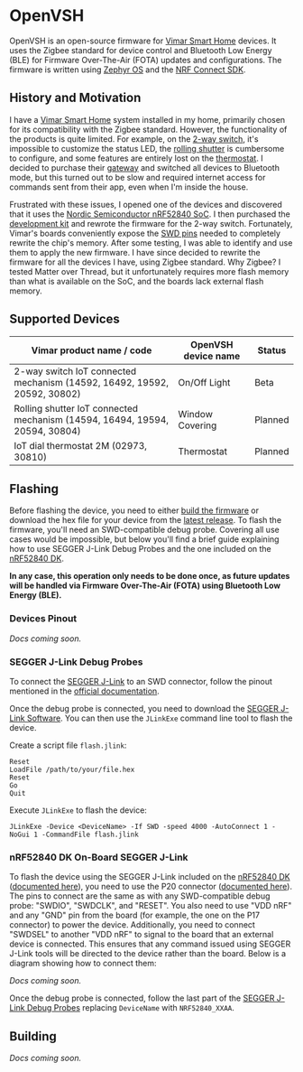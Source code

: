 # OpenVSH

OpenVSH is an open-source firmware for [Vimar Smart Home](https://www.vimar.com/en/int/smart-home-15487122.html) devices. It uses the Zigbee standard for device control and Bluetooth Low Energy (BLE) for Firmware Over-The-Air (FOTA) updates and configurations. The firmware is written using [Zephyr OS](https://docs.zephyrproject.org/latest/introduction/index.html) and the [NRF Connect SDK](https://docs.nordicsemi.com/bundle/ncs-latest/page/nrf/index.html).

## History and Motivation

I have a [Vimar Smart Home](https://www.vimar.com/en/int/smart-home-15487122.html) system installed in my home, primarily chosen for its compatibility with the Zigbee standard. However, the functionality of the products is quite limited. For example, on the [2-way switch](https://www.vimar.com/en/int/catalog/product/index/code/19592.0), it's impossible to customize the status LED, the [rolling shutter](https://www.vimar.com/en/int/catalog/product/index/code/19594.0) is cumbersome to configure, and some features are entirely lost on the [thermostat](https://www.vimar.com/en/int/catalog/product/index/code/02973.B). I decided to purchase their [gateway](https://www.vimar.com/en/int/catalog/product/index/code/19597.B) and switched all devices to Bluetooth mode, but this turned out to be slow and required internet access for commands sent from their app, even when I'm inside the house.

Frustrated with these issues, I opened one of the devices and discovered that it uses the [Nordic Semiconductor nRF52840 SoC](https://www.nordicsemi.com/Products/nRF52840). I then purchased the [development kit](https://www.nordicsemi.com/Products/Development-hardware/nRF52840-DK) and rewrote the firmware for the 2-way switch. Fortunately, Vimar's boards conveniently expose the [SWD pins](https://wiki.segger.com/Target_Interface_SWD) needed to completely rewrite the chip's memory. After some testing, I was able to identify and use them to apply the new firmware. I have since decided to rewrite the firmware for all the devices I have, using Zigbee standard. Why Zigbee? I tested Matter over Thread, but it unfortunately requires more flash memory than what is available on the SoC, and the boards lack external flash memory.

## Supported Devices

| Vimar product name / code                                                   | OpenVSH device name | Status  |
| --------------------------------------------------------------------------- | ------------------- | ------- |
| 2-way switch IoT connected mechanism (14592, 16492, 19592, 20592, 30802)    | On/Off Light        | Beta    |
| Rolling shutter IoT connected mechanism (14594, 16494, 19594, 20594, 30804) | Window Covering     | Planned |
| IoT dial thermostat 2M (02973, 30810)                                       | Thermostat          | Planned |

## Flashing

Before flashing the device, you need to either [build the firmware](#building) or download the hex file for your device from the [latest release](https://github.com/alessiodionisi/openvsh/releases/latest). To flash the firmware, you'll need an SWD-compatible debug probe. Covering all use cases would be impossible, but below you'll find a brief guide explaining how to use SEGGER J-Link Debug Probes and the one included on the [nRF52840 DK](https://www.nordicsemi.com/Products/Development-hardware/nRF52840-DK).

**In any case, this operation only needs to be done once, as future updates will be handled via Firmware Over-The-Air (FOTA) using Bluetooth Low Energy (BLE).**

### Devices Pinout

_Docs coming soon._

### SEGGER J-Link Debug Probes

To connect the [SEGGER J-Link](https://www.segger.com/products/debug-probes/j-link) to an SWD connector, follow the pinout mentioned in the [official documentation](https://www.segger.com/products/debug-probes/j-link/technology/interface-description/#swd-and-swo-also-called-swv-compatibility).

Once the debug probe is connected, you need to download the [SEGGER J-Link Software](https://www.segger.com/downloads/jlink). You can then use the `JLinkExe` command line tool to flash the device.

Create a script file `flash.jlink`:

```
Reset
LoadFile /path/to/your/file.hex
Reset
Go
Quit
```

Execute `JLinkExe` to flash the device:

```
JLinkExe -Device <DeviceName> -If SWD -speed 4000 -AutoConnect 1 -NoGui 1 -CommandFile flash.jlink
```

### nRF52840 DK On-Board SEGGER J-Link

To flash the device using the SEGGER J-Link included on the [nRF52840 DK](https://www.nordicsemi.com/Products/Development-hardware/nRF52840-DK) ([documented here](https://docs.nordicsemi.com/bundle/ncs-latest/page/zephyr/develop/flash_debug/nordic_segger.html)), you need to use the P20 connector ([documented here](https://docs.nordicsemi.com/bundle/ug_nrf52840_dk/page/UG/dk/ext_programming_support.html)). The pins to connect are the same as with any SWD-compatible debug probe: "SWDIO", "SWDCLK", and "RESET". You also need to use "VDD nRF" and any "GND" pin from the board (for example, the one on the P17 connector) to power the device. Additionally, you need to connect "SWDSEL" to another "VDD nRF" to signal to the board that an external device is connected. This ensures that any command issued using SEGGER J-Link tools will be directed to the device rather than the board. Below is a diagram showing how to connect them:

_Docs coming soon._

Once the debug probe is connected, follow the last part of the [SEGGER J-Link Debug Probes](#segger-j-link-debug-probes) replacing `DeviceName` with `NRF52840_XXAA`.

## Building

_Docs coming soon._
